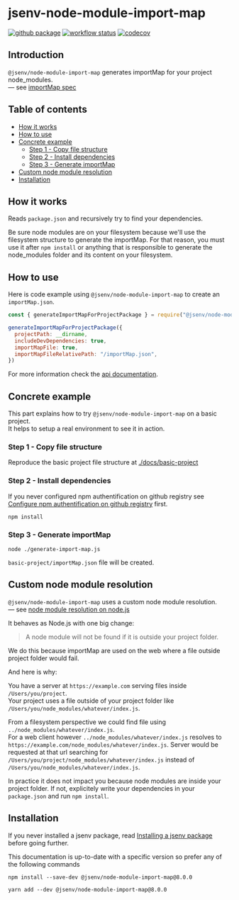 # jsenv-node-module-import-map

[![github package](https://img.shields.io/github/package-json/v/jsenv/jsenv-node-module-import-map.svg?label=package&logo=github)](https://github.com/jsenv/jsenv-node-module-import-map/packages)
[![workflow status](https://github.com/jsenv/jsenv-node-module-import-map/workflows/continuous%20testing/badge.svg)](https://github.com/jsenv/jsenv-node-module-import-map/actions?workflow=continuous+testing)
[![codecov](https://codecov.io/gh/jsenv/jsenv-node-module-import-map/branch/master/graph/badge.svg)](https://codecov.io/gh/jsenv/jsenv-node-module-import-map)

## Introduction

`@jsenv/node-module-import-map` generates importMap for your project node_modules.<br />
— see [importMap spec](https://github.com/WICG/import-maps)

## Table of contents

- [How it works](#how-it-works)
- [How to use](#how-to-use)
- [Concrete example](#concrete-example)
  - [Step 1 - Copy file structure](#step-1---copy-file-structure)
  - [Step 2 - Install dependencies](#step-2---install-dependencies)
  - [Step 3 - Generate importMap](#step-3---generate-importMap)
- [Custom node module resolution](#custom-node-module-resolution)
- [Installation](#installation-using-npm)

## How it works

Reads `package.json` and recursively try to find your dependencies.<br />

Be sure node modules are on your filesystem because we'll use the filesystem structure to generate the importMap. For that reason, you must use it after `npm install` or anything that is responsible to generate the node_modules folder and its content on your filesystem.<br />

## How to use

Here is code example using `@jsenv/node-module-import-map` to create an `importMap.json`.

```js
const { generateImportMapForProjectPackage } = require("@jsenv/node-module-import-map")

generateImportMapForProjectPackage({
  projectPath: __dirname,
  includeDevDependencies: true,
  importMapFile: true,
  importMapFileRelativePath: "/importMap.json",
})
```

For more information check the [api documentation](./docs/api.md).

## Concrete example

This part explains how to try `@jsenv/node-module-import-map` on a basic project.<br />
It helps to setup a real environment to see it in action.

### Step 1 - Copy file structure

Reproduce the basic project file structure at [./docs/basic-project](./docs/basic-project)

### Step 2 - Install dependencies

If you never configured npm authentification on github registry see [Configure npm authentification on github registry](https://github.com/jsenv/jsenv-core/blob/master/docs/installing-jsenv-package.md#configure-npm-authentification-on-github-registry) first.

```console
npm install
```

### Step 3 - Generate importMap

```console
node ./generate-import-map.js
```

`basic-project/importMap.json` file will be created.

## Custom node module resolution

`@jsenv/node-module-import-map` uses a custom node module resolution.<br />
— see [node module resolution on node.js](https://nodejs.org/api/modules.html#modules_all_together)

It behaves as Node.js with one big change:

> A node module will not be found if it is outside your project folder.

We do this because importMap are used on the web where a file outside project folder would fail.<br/>

And here is why:

You have a server at `https://example.com` serving files inside `/Users/you/project`.<br />
Your project uses a file outside of your project folder like `/Users/you/node_modules/whatever/index.js`.

From a filesystem perspective we could find file using `../node_modules/whatever/index.js`.<br />
For a web client however `../node_modules/whatever/index.js` resolves to `https://example.com/node_modules/whatever/index.js`. Server would be requested at that url searching for `/Users/you/project/node_modules/whatever/index.js` instead of `/Users/you/node_modules/whatever/index.js`.

In practice it does not impact you because node modules are inside your project folder. If not, explicitely write your dependencies in your `package.json` and run `npm install`.

## Installation

If you never installed a jsenv package, read [Installing a jsenv package](https://github.com/jsenv/jsenv-core/blob/master/docs/installing-jsenv-package.md#installing-a-jsenv-package) before going further.

This documentation is up-to-date with a specific version so prefer any of the following commands

```console
npm install --save-dev @jsenv/node-module-import-map@8.0.0
```

```console
yarn add --dev @jsenv/node-module-import-map@8.0.0
```
